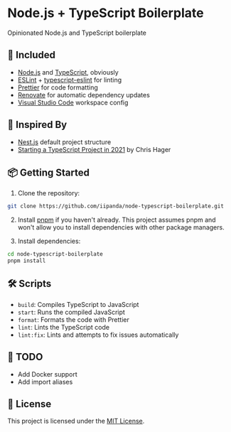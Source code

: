 # Node.js + TypeScript Boilerplate

Opinionated Node.js and TypeScript boilerplate

## 🚀 Included

- [Node.js](https://nodejs.org/) and [TypeScript](https://www.typescriptlang.org/), obviously
- [ESLint](https://eslint.org/) + [typescript-eslint](https://typescript-eslint.io/) for linting
- [Prettier](https://prettier.io/) for code formatting
- [Renovate](https://renovatebot.com/) for automatic dependency updates
- [Visual Studio Code](https://code.visualstudio.com/) workspace config

## 🌱 Inspired By

- [Nest.js](https://nestjs.com/) default project structure
- [Starting a TypeScript Project in 2021](https://www.metachris.com/2021/04/starting-a-typescript-project-in-2021/) by Chris Hager

## 📦 Getting Started

1. Clone the repository:

```bash
git clone https://github.com/iipanda/node-typescript-boilerplate.git
```

2. Install [pnpm](https://pnpm.io/installation) if you haven't already. This project assumes pnpm and won't allow you to install dependencies with other package managers.

3. Install dependencies:

```bash
cd node-typescript-boilerplate
pnpm install
```

## 🛠 Scripts

- `build`: Compiles TypeScript to JavaScript
- `start`: Runs the compiled JavaScript
- `format`: Formats the code with Prettier
- `lint`: Lints the TypeScript code
- `lint:fix`: Lints and attempts to fix issues automatically

## 🚧 TODO

- Add Docker support
- Add import aliases

## 📄 License

This project is licensed under the [MIT License](LICENSE).
